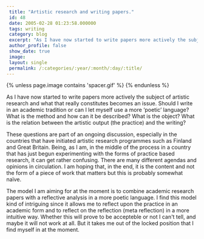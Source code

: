 ```yaml
---
 title: "Artistic research and writing papers."
 id: 48
 date: 2005-02-28 01:23:58.000000
 tags: writing
 category: blog
 excerpt: "As I have now started to write papers more actively the subject of artistic research and what that really constitutes becomes an issue. Should I write in an academic tradition or can I let myself use ..."
 author_profile: false
 show_date: true
 image: 
 layout: single
 permalink: /:categories/:year/:month/:day/:title/
---
```

{% unless page.image contains 'spacer.gif' %}
{% endunless %}

As I have now started to write papers more actively the subject of artistic research and what that really constitutes becomes an issue. Should I write in an academic tradition or can I let myself use a more &lsquo;poetic&rsquo; language? What is the method and how can it be described? What is the object? What is the relation between the artistic output (the practice) and the writing?


These questions are part of an ongoing discussion, especially in the countries that have initiated artistic research programmes such as Finland and Great Britain. Being, as I am, in the middle of the process in a country that has just begun experimenting with the forms of practice based research, it can get rather confusing. There are many different agendas and opinions in circulation. I am hoping that, in the end, it is the content and not the form of a piece of work that matters but this is probably somewhat na&iuml;ve.


The model I am aiming for at the moment is to combine academic research papers with a reflective analysis in a more poetic language. I find this model kind of intriguing since it allows me to reflect upon the practice in an academic form and to reflect on the reflection (meta reflection) in a more intuitive way. Whether this will prove to be accepteble or not I can't tell, and maybe it will not work at all. But it takes me out of the locked position that I find myself in at the moment.
